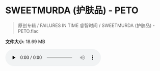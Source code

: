 # SWEETMURDA (护肤品) - PETO

> 原创专辑 / FAILURES IN TIME 睿智时间 / SWEETMURDA (护肤品) - PETO.flac

**文件大小**: 18.69 MB

<audio preload="none" controls><source src="https://file.hsyhx.top/archive/原创专辑/FAILURES_IN_TIME_睿智时间/SWEETMURDA (护肤品) - PETO.flac" type="audio/mpeg">您的浏览器不支持此音频格式</audio>